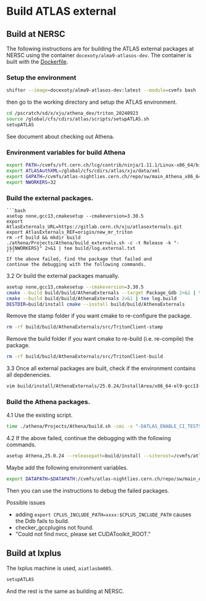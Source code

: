 # Build ATLAS external

## Build at NERSC
The following instructions are for building the ATLAS external packages at NERSC
using the container `docexoty/alma9-atlasos-dev`. The container is built with
the [Dockerfile](https://github.com/xju2/dockers/blob/main/HEP/atlas/alma9_cpu/Dockerfile).

### Setup the environment
```bash
shifter --image=docexoty/alma9-atlasos-dev:latest --module=cvmfs bash 
```

then go to the working directory and setup the ATLAS environment.
```bash
cd /pscratch/sd/x/xju/athena_dev/triton_20240923
source /global/cfs/cdirs/atlas/scripts/setupATLAS.sh 
setupATLAS
```

See document about [](./checkout-athena.md) checking out Athena.

### Environment variables for build Athena
```bash
export PATH=/cvmfs/sft.cern.ch/lcg/contrib/ninja/1.11.1/Linux-x86_64/bin:$PATH
export ATLASAuthXML=/global/cfs/cdirs/atlas/xju/data/xml
export G4PATH=/cvmfs/atlas-nightlies.cern.ch/repo/sw/main_Athena_x86_64-el9-gcc13-opt/Geant4
export NWORKERS=32
```

### Build the external packages.
````{admonition} 3.1 Use the existing script to start the building.
```bash
asetup none,gcc13,cmakesetup --cmakeversion=3.30.5
export AtlasExternals_URL=https://gitlab.cern.ch/xju/atlasexternals.git
export AtlasExternals_REF=origin/new_mr_triton
rm -rf build && mkdir build
./athena/Projects/Athena/build_externals.sh -c -t Release -k "-j${NWORKERS}" 2>&1 | tee build/log.external.txt
```
If the above failed, find the package that failed and 
continue the debugging with the following commands.
````

3.2 Or build the external packages manually.
```bash
asetup none,gcc13,cmakesetup --cmakeversion=3.30.5
cmake --build build/build/AthenaExternals --target Package_Gdb 2>&1 | tee log.build.Gdb
cmake --build build/build/AthenaExternals 2>&1 | tee log.build
DESTDIR=build/install cmake --install build/build/AthenaExternals 
```

Remove the stamp folder if you want cmake to re-configure the package.
```bash
rm -rf build/build/AthenaExternals/src/TritonClient-stamp
```

Remove the build folder if you want cmake to re-build (i.e. re-compile) the package.
```bash
rm -rf build/build/AthenaExternals/src/TritonClient-build
```

3.3 Once all external packages are built, check if the environment contains all depdenencies.
```bash
vim build/install/AthenaExternals/25.0.24/InstallArea/x86_64-el9-gcc13-opt/env_setup.sh
```

### Build the Athena packages.

4.1 Use the existing script.
```bash
time ./athena/Projects/Athena/build.sh -cmi -x "-DATLAS_ENABLE_CI_TESTS=TRUE -DATLAS_EXTERNAL=${ATLASAuthXML} -DCMAKE_EXPORT_COMPILE_COMMANDS=TRUE " -k "-j${NWORKERS}" 2>&1 | tee build/log.build.athena.txt
```

4.2 If the above failed, continue the debugging with the following commands.
```bash
asetup Athena,25.0.24 --releasepath=build/install --siteroot=/cvmfs/atlas-nightlies.cern.ch/repo/sw/main_Athena_x86_64-el9-gcc13-opt
```
Maybe add the following environment variables.
```bash
export DATAPATH=$DATAPATH:/cvmfs/atlas-nightlies.cern.ch/repo/sw/main_Athena_x86_64-el9-gcc13-opt/atlas/offline/ReleaseData/v20
```
Then you can use the [](./build_athena_packages.md) instructions to debug the failed packages.

Possible issues
- adding `export CPLUS_INCLUDE_PATH=xxxx:$CPLUS_INCLUDE_PATH` causes the Ddb fails to build.
- checker_gccplugins not found.
- "Could not find nvcc, please set CUDAToolkit_ROOT."

## Build at lxplus
The lxplus machine is used, `aiatlasbm005`. 

```bash
setupATLAS
```
And the rest is the same as building at NERSC.
